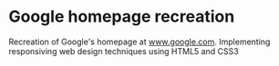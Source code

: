 # Google homepage recreation

 Recreation of Google's homepage at www.google.com.
 Implementing responsiving web design techniques 
 using HTML5 and CSS3
